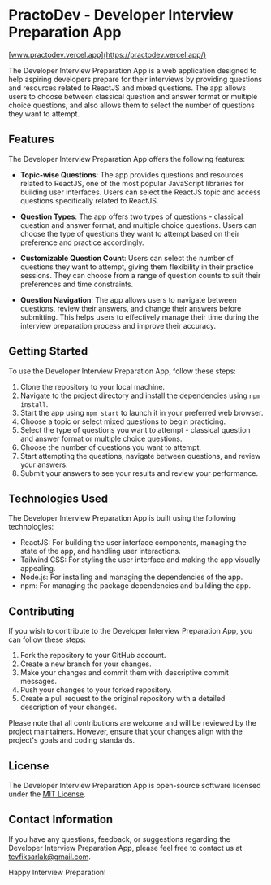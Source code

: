 # PractoDev - Developer Interview Preparation App

[www.practodev.vercel.app](https://practodev.vercel.app/)

The Developer Interview Preparation App is a web application designed to help aspiring developers prepare for their interviews by providing questions and resources related to ReactJS and mixed questions. The app allows users to choose between classical question and answer format or multiple choice questions, and also allows them to select the number of questions they want to attempt.

## Features

The Developer Interview Preparation App offers the following features:

- **Topic-wise Questions**: The app provides questions and resources related to ReactJS, one of the most popular JavaScript libraries for building user interfaces. Users can select the ReactJS topic and access questions specifically related to ReactJS.

- **Question Types**: The app offers two types of questions - classical question and answer format, and multiple choice questions. Users can choose the type of questions they want to attempt based on their preference and practice accordingly.

- **Customizable Question Count**: Users can select the number of questions they want to attempt, giving them flexibility in their practice sessions. They can choose from a range of question counts to suit their preferences and time constraints.

- **Question Navigation**: The app allows users to navigate between questions, review their answers, and change their answers before submitting. This helps users to effectively manage their time during the interview preparation process and improve their accuracy.

## Getting Started

To use the Developer Interview Preparation App, follow these steps:

1. Clone the repository to your local machine.
2. Navigate to the project directory and install the dependencies using `npm install`.
3. Start the app using `npm start` to launch it in your preferred web browser.
4. Choose a topic or select mixed questions to begin practicing.
5. Select the type of questions you want to attempt - classical question and answer format or multiple choice questions.
6. Choose the number of questions you want to attempt.
7. Start attempting the questions, navigate between questions, and review your answers.
8. Submit your answers to see your results and review your performance.

## Technologies Used

The Developer Interview Preparation App is built using the following technologies:

- ReactJS: For building the user interface components, managing the state of the app, and handling user interactions.
- Tailwind CSS: For styling the user interface and making the app visually appealing.
- Node.js: For installing and managing the dependencies of the app.
- npm: For managing the package dependencies and building the app.

## Contributing

If you wish to contribute to the Developer Interview Preparation App, you can follow these steps:

1. Fork the repository to your GitHub account.
2. Create a new branch for your changes.
3. Make your changes and commit them with descriptive commit messages.
4. Push your changes to your forked repository.
5. Create a pull request to the original repository with a detailed description of your changes.

Please note that all contributions are welcome and will be reviewed by the project maintainers. However, ensure that your changes align with the project's goals and coding standards.

## License

The Developer Interview Preparation App is open-source software licensed under the [MIT License](LICENSE).

## Contact Information

If you have any questions, feedback, or suggestions regarding the Developer Interview Preparation App, please feel free to contact us at [tevfiksarlak@gmail.com](mailto:tevfiksarlak@gmail.com).

Happy Interview Preparation!
